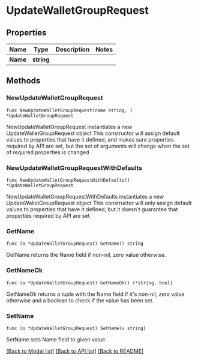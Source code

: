 # UpdateWalletGroupRequest

## Properties

Name | Type | Description | Notes
------------ | ------------- | ------------- | -------------
**Name** | **string** |  | 

## Methods

### NewUpdateWalletGroupRequest

`func NewUpdateWalletGroupRequest(name string, ) *UpdateWalletGroupRequest`

NewUpdateWalletGroupRequest instantiates a new UpdateWalletGroupRequest object
This constructor will assign default values to properties that have it defined,
and makes sure properties required by API are set, but the set of arguments
will change when the set of required properties is changed

### NewUpdateWalletGroupRequestWithDefaults

`func NewUpdateWalletGroupRequestWithDefaults() *UpdateWalletGroupRequest`

NewUpdateWalletGroupRequestWithDefaults instantiates a new UpdateWalletGroupRequest object
This constructor will only assign default values to properties that have it defined,
but it doesn't guarantee that properties required by API are set

### GetName

`func (o *UpdateWalletGroupRequest) GetName() string`

GetName returns the Name field if non-nil, zero value otherwise.

### GetNameOk

`func (o *UpdateWalletGroupRequest) GetNameOk() (*string, bool)`

GetNameOk returns a tuple with the Name field if it's non-nil, zero value otherwise
and a boolean to check if the value has been set.

### SetName

`func (o *UpdateWalletGroupRequest) SetName(v string)`

SetName sets Name field to given value.



[[Back to Model list]](../README.md#documentation-for-models) [[Back to API list]](../README.md#documentation-for-api-endpoints) [[Back to README]](../README.md)


